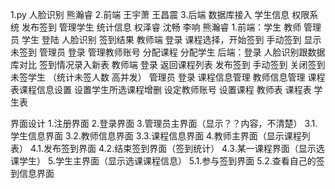 1.py 人脸识别 熊瀚睿 
2.前端 王宇萧 王昌震
3.后端 数据库接入  学生信息 
           权限系统  发布签到  管理学生 统计信息 
            权泽睿 沈畅 李响  熊瀚睿
1.前端：学生 教师 管理员 
   学生 登陆 人脸识别 签到结果
   教师端  登录 课程选择，开始签到 手动签到 显示未签到 
   管理员 登录 管理教师账号 分配课程  分配学生 
   后端：登录 人脸识别跟数据库对比 签到情况录入新表
          教师端 登录 返回课程列表   发布签到 手动签到 关闭签到 未签学生 （统计未签人数 高并发）
          管理员 登录 课程信息管理 教师信息管理  课程表课程信息设置 设置学生所选课程增删 设定教师账号 设置课程 教师表 课程表 学生表

界面设计
1.注册界面
2.登录界面
3.管理员主界面（显示？？内容，不清楚）
    3.1.学生信息界面
    3.2.教师信息界面
    3.3.课程信息界面
4.教师主界面（显示课程列表）
    4.1.发布签到界面
    4.2.结束签到界面（签到统计）
    4.3.某一课程界面（显示选课学生）
5.学生主界面（显示选课课程信息）
    5.1.参与签到界面
    5.2.查看自己的签到信息界面
 
